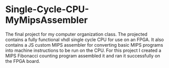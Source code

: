 # Single-Cycle-CPU-MyMipsAssembler
The final project for my computer organization class. The projected contains a fully functional vhdl single cycle CPU for use on an FPGA. It also contains a JS custom MIPS assembler for converting basic MIPS programs into machine instructions to be run on the CPU. For this project I created a MIPS Fibonacci counting program assembled it and ran it successfully on the FPGA board.
